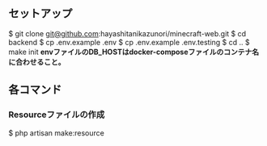 ## セットアップ

$ git clone git@github.com:hayashitanikazunori/minecraft-web.git
$ cd backend
$ cp .env.example .env
$ cp .env.example .env.testing
$ cd ..
$ make init
**envファイルのDB_HOSTはdocker-composeファイルのコンテナ名に合わせること。**

## 各コマンド

### Resourceファイルの作成
$ php artisan make:resource
